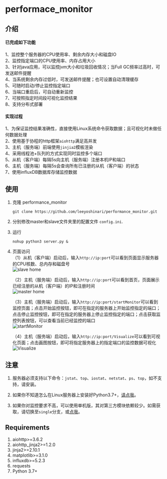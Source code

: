 # performace_monitor
## 介绍
#### 已完成如下功能<br>
1、监控整个服务器的CPU使用率、剩余内存大小和磁盘IO<br>
2、监控指定端口的CPU使用率、内存占用大小<br>
3、针对java应用，可以监控jvm大小和垃圾回收情况；当Full GC频率过高时，可发送邮件提醒<br>
4、当系统剩余内存过低时，可发送邮件提醒；也可设置自动清理缓存<br>
5、可随时启动/停止监控指定端口<br>
6、当端口重启后，可自动重新监控<br>
7、可按照指定时间段可视化监控结果<br>
8、支持分布式部署<br>

#### 实现过程
1、为保证监控结果准确性，直接使用Linux系统命令获取数据；且可视化时未做任何数据处理<br>
2、使用基于协程的http框架`aiohttp`满足高并发<br>
3、主机（服务端）前端使用`jinjia2`模板渲染<br>
4、采用线程池+队列的方式实现同时监控多个端口<br>
5、从机（客户端）每隔5s向主机（服务端）注册本机IP和端口<br>
6、主机（服务端）每隔5s会查询所有已注册的从机（客户端）的状态<br>
7、使用influxDB数据库存储监控数据<br>

## 使用
1. 克隆 performance_monitor
   ```shell
   git clone https://github.com/leeyoshinari/performance_monitor.git
   ```

2. 分别修改master和slave文件夹里的配置文件 `config.ini`.
   
5. 运行
   ```shell
   nohup python3 server.py &
   ```

6. 页面访问<br>
   （1）从机（客户端）启动后，输入`http://ip:port`可以看到页面显示服务器的CPU核数、总内存和磁盘号<br>
   ![slave home](https://github.com/leeyoshinari/performance_monitor/blob/master/master/templates/slave.jpg)
   
   （2）主机（服务端）启动后，输入`http://ip:port`可以看到首页，页面展示已经注册的从机（客户端）的IP和注册时间<br>
   ![master home](https://github.com/leeyoshinari/performance_monitor/blob/master/master/templates/home.jpg)
   
   （3）主机（服务端）启动后，输入`http://ip:port/startMonitor`可以看到监控页面；点击开始监控按钮，即可在指定的服务器上开始监控指定的端口；点击停止监控按钮，即可在指定的服务器上停止监控指定的端口；点击获取监控列表按钮，可以查看当前已经监控的端口<br>
   ![startMonitor](https://github.com/leeyoshinari/performance_monitor/blob/master/master/templates/monitor.jpg)
   
   （4）主机（服务端）启动后，输入`http://ip:port/Visualize`可以看到可视化页面；点击画图按钮，即可将指定服务器上的指定端口的监控数据可视化<br>
   ![Visualize](https://github.com/leeyoshinari/performance_monitor/blob/master/master/templates/visual.jpg)
   
## 注意
1. 服务器必须支持以下命令：`jstat`、`top`、`iostat`、`netstat`、`ps`、`top`，如不支持，请安装。

2. 如果你不知道怎么在Linux服务器上安装好Python3.7+，[请点我](https://github.com/leeyoshinari/performance_monitor/wiki/Python-3.7.x-%E5%AE%89%E8%A3%85)。

3. 如果你对监控要求不高，可以使用单机版，其对第三方模块依赖较少。如需获取，请切换至`single`分支，或[点我](https://github.com/leeyoshinari/performance_monitor/tree/single)。

## Requirements
1. aiohttp>=3.6.2
2. aiohttp_jinja2>=1.2.0
3. jinja2>=2.10.1
4. matplotlib>=3.1.0
5. influxdb>=5.2.3
6. requests
7. Python 3.7+
